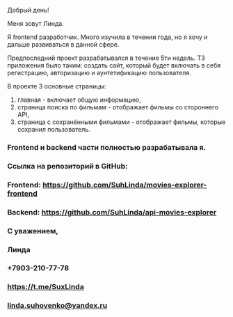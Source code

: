 Добрый день!

Меня зовут Линда.

Я frontend разработчик. Много изучила в течении года, но я хочу и дальше развиваться в данной сфере. 

Предпоследний проект разрабатывался в течение 5ти недель. ТЗ приложения было таким: создать сайт, который будет включать в себя регистрацию, авторизацию и аунтетификацию пользователя. 

В проекте 3 основные страницы:
1. главная - включает общую информацию,
2. страница поиска по фильмам - отображает фильмы со стороннего API,
3. страница с сохранёнными фильмами - отображает фильмы, которые сохранил пользователь.

### Frontend и backend части полностью разрабатывала я. 
### Ссылка на репозиторий в GitHub: 
### Frontend: https://github.com/SuhLinda/movies-explorer-frontend
### Backend: https://github.com/SuhLinda/api-movies-explorer

### С уважением,
### Линда 
### +7903-210-77-78
### https://t.me/SuxLinda
### linda.suhovenko@yandex.ru
